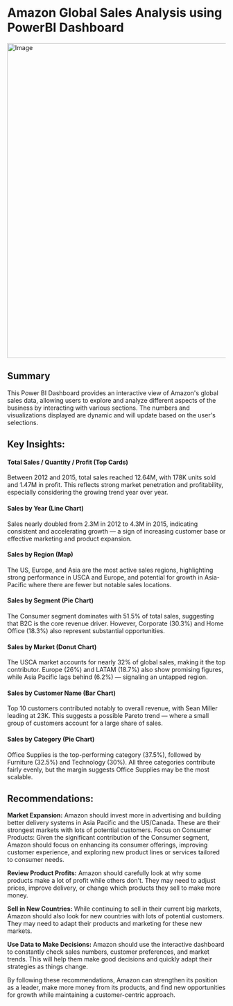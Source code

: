 # Amazon Global Sales Analysis using PowerBI Dashboard

<img width="1307" height="724" alt="Image" src="https://github.com/user-attachments/assets/d1f1ed2d-e5b4-45c2-ab6c-37448ab94b5d" />

## Summary

This Power BI Dashboard provides an interactive view of Amazon's global sales data, allowing users to explore and analyze different aspects of the business by interacting with various sections. The numbers and visualizations displayed are dynamic and will update based on the user's selections.

## Key Insights:

#### Total Sales / Quantity / Profit (Top Cards)
Between 2012 and 2015, total sales reached 12.64M, with 178K units sold and 1.47M in profit. This reflects strong market penetration and profitability, especially considering the growing trend year over year.

#### Sales by Year (Line Chart)
Sales nearly doubled from 2.3M in 2012 to 4.3M in 2015, indicating consistent and accelerating growth — a sign of increasing customer base or effective marketing and product expansion.

#### Sales by Region (Map)
The US, Europe, and Asia are the most active sales regions, highlighting strong performance in USCA and Europe, and potential for growth in Asia-Pacific where there are fewer but notable sales locations.

#### Sales by Segment (Pie Chart)
The Consumer segment dominates with 51.5% of total sales, suggesting that B2C is the core revenue driver. However, Corporate (30.3%) and Home Office (18.3%) also represent substantial opportunities.

#### Sales by Market (Donut Chart)
The USCA market accounts for nearly 32% of global sales, making it the top contributor. Europe (26%) and LATAM (18.7%) also show promising figures, while Asia Pacific lags behind (6.2%) — signaling an untapped region.

#### Sales by Customer Name (Bar Chart)
Top 10 customers contributed notably to overall revenue, with Sean Miller leading at 23K. This suggests a possible Pareto trend — where a small group of customers account for a large share of sales.

#### Sales by Category (Pie Chart)
Office Supplies is the top-performing category (37.5%), followed by Furniture (32.5%) and Technology (30%). All three categories contribute fairly evenly, but the margin suggests Office Supplies may be the most scalable.

## Recommendations:
**Market Expansion:** Amazon should invest more in advertising and building better delivery systems in Asia Pacific and the US/Canada. These are their strongest markets with lots of potential customers. Focus on Consumer Products: Given the significant contribution of the Consumer segment, Amazon should focus on enhancing its consumer offerings, improving customer experience, and exploring new product lines or services tailored to consumer needs.

**Review Product Profits:** Amazon should carefully look at why some products make a lot of profit while others don't. They may need to adjust prices, improve delivery, or change which products they sell to make more money.

**Sell in New Countries:** While continuing to sell in their current big markets, Amazon should also look for new countries with lots of potential customers. They may need to adapt their products and marketing for these new markets.

**Use Data to Make Decisions:** Amazon should use the interactive dashboard to constantly check sales numbers, customer preferences, and market trends. This will help them make good decisions and quickly adapt their strategies as things change.

By following these recommendations, Amazon can strengthen its position as a leader, make more money from its products, and find new opportunities for growth while maintaining a customer-centric approach.
